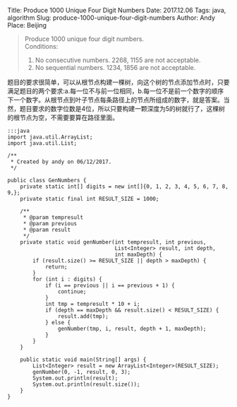Title: Produce 1000 Unique Four Digit Numbers
Date: 2017.12.06
Tags: java, algorithm
Slug: produce-1000-unique-four-digit-numbers
Author: Andy
Place: Beijing


>Produce 1000 unique four digit numbers.  
>Conditions:    
>1. No consecutive numbers. 2268, 1155 are not acceptable.   
>2. No sequential numbers. 1234, 1856 are not acceptable.  

题目的要求很简单，可以从根节点构建一棵树，向这个树的节点添加节点时，只要满足题目的两个要求:a.每一位不与前一位相同，b.每一位不是前一个数字的顺序下一个数字。从根节点到叶子节点每条路径上的节点所组成的数字，就是答案。当然，题目要求的数字位数是4位，所以只要构建一颗深度为5的树就行了，这棵树的根节点为空，不需要要算在路径里面。

    :::java
    import java.util.ArrayList;
    import java.util.List;
    
    /**
     * Created by andy on 06/12/2017.
     */
     
    public class GenNumbers {
        private static int[] digits = new int[]{0, 1, 2, 3, 4, 5, 6, 7, 8, 9,};
        private static final int RESULT_SIZE = 1000;
    
        /**
         * @param tempresult
         * @param previous  
         * @param result
         */
        private static void genNumber(int tempresult, int previous, 
                                      List<Integer> result, int depth, 
                                      int maxDepth) {
            if (result.size() >= RESULT_SIZE || depth > maxDepth) {
                return;
            }
            for (int i : digits) {
                if (i == previous || i == previous + 1) {
                    continue;
                }
                int tmp = tempresult * 10 + i;
                if (depth == maxDepth && result.size() < RESULT_SIZE) {
                    result.add(tmp);
                } else {
                    genNumber(tmp, i, result, depth + 1, maxDepth);
                }
            }
        }
    
        public static void main(String[] args) {
            List<Integer> result = new ArrayList<Integer>(RESULT_SIZE);
            genNumber(0, -1, result, 0, 3);
            System.out.println(result);
            System.out.println(result.size());
        }
    }

